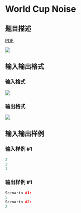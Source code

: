 # World Cup Noise

## 题目描述

[problemUrl]: https://uva.onlinejudge.org/index.php?option=com_onlinejudge&Itemid=8&category=16&page=show_problem&problem=1391

[PDF](https://uva.onlinejudge.org/external/104/p10450.pdf)

![](https://cdn.luogu.com.cn/upload/vjudge_pic/UVA10450/92e0912d14d9fa0cb1ad0350ef42b51ce7675af9.png)

## 输入输出格式

### 输入格式

![](https://cdn.luogu.com.cn/upload/vjudge_pic/UVA10450/92b75fa2e4084ea2524d77fa3de43275c1be2e1a.png)

### 输出格式

![](https://cdn.luogu.com.cn/upload/vjudge_pic/UVA10450/3704a805b23cbec4ab51de12f5166f81e2290378.png)

## 输入输出样例

### 输入样例 #1

```cpp
2
3
1
```


### 输出样例 #1

```cpp
Scenario #1:
5
Scenario #2:
2
```


